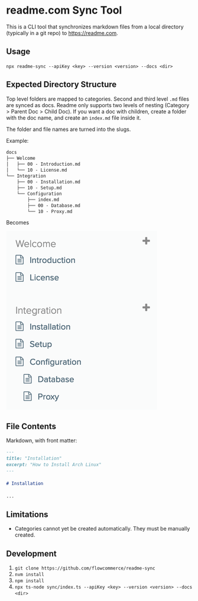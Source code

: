 # readme.com Sync Tool

This is a CLI tool that synchronizes markdown files from a local directory (typically in a git repo) to https://readme.com.

## Usage

`npx readme-sync --apiKey <key> --version <version> --docs <dir>`

## Expected Directory Structure

Top level folders are mapped to categories. Second and third level `.md` files are synced as docs. Readme only supports two levels of nesting (Category > Parent Doc > Child Doc). If you want a doc with children, create a folder with the doc name, and create an `index.md` file inside it.

The folder and file names are turned into the slugs.

Example:

```
docs
├── Welcome
│   ├── 00 - Introduction.md
│   └── 10 - License.md
└── Integration
    ├── 00 - Installation.md
    ├── 10 - Setup.md
    └── Configuration
        ├── index.md
        ├── 00 - Database.md
        └── 10 - Proxy.md
```

Becomes

![](result.png)

## File Contents

Markdown, with front matter:

```markdown
---
title: "Installation"
excerpt: "How to Install Arch Linux"
---

# Installation

...
```

## Limitations

- Categories cannot yet be created automatically. They must be manually created.

## Development

1. `git clone https://github.com/flowcommerce/readme-sync`
1. `nvm install`
1. `npm install`
1. `npx ts-node sync/index.ts --apiKey <key> --version <version> --docs <dir>`

